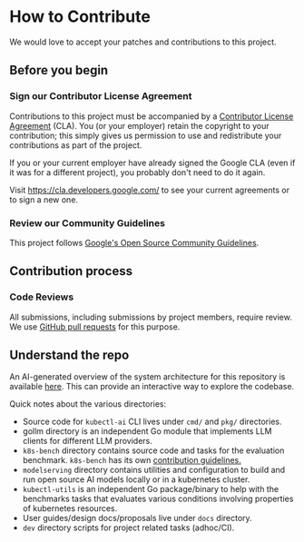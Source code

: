 # How to Contribute

We would love to accept your patches and contributions to this project.

## Before you begin

### Sign our Contributor License Agreement

Contributions to this project must be accompanied by a
[Contributor License Agreement](https://cla.developers.google.com/about) (CLA).
You (or your employer) retain the copyright to your contribution; this simply
gives us permission to use and redistribute your contributions as part of the
project.

If you or your current employer have already signed the Google CLA (even if it
was for a different project), you probably don't need to do it again.

Visit <https://cla.developers.google.com/> to see your current agreements or to
sign a new one.

### Review our Community Guidelines

This project follows [Google's Open Source Community
Guidelines](https://opensource.google/conduct/).

## Contribution process

### Code Reviews

All submissions, including submissions by project members, require review. We
use [GitHub pull requests](https://docs.github.com/articles/about-pull-requests)
for this purpose.

## Understand the repo

An AI-generated overview of the system architecture for this repository is
available [here](https://deepwiki.com/nirmata/kubectl-ai/). This can
provide an interactive way to explore the codebase.

Quick notes about the various directories:
- Source code for `kubectl-ai` CLI lives under `cmd/` and `pkg/` directories.
- gollm directory is an independent Go module that implements LLM clients for
different LLM providers.
- `k8s-bench` directory contains source code and tasks for the evaluation benchmark. `k8s-bench` has its own [contribution guidelines.](k8s-bench/contributing.md)
- `modelserving` directory contains utilities and configuration to build and run
open source AI models locally or in a kubernetes cluster.
- `kubectl-utils` is an independent Go package/binary to help with the benchmarks tasks
that evaluates various conditions involving properties of kubernetes resources.
- User guides/design docs/proposals live under `docs` directory.
- `dev` directory scripts for project related tasks (adhoc/CI).
